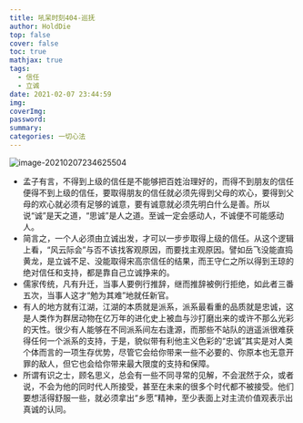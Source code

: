 ```yaml
---
title: 吼呆时刻404-巡抚
author: HoldDie
top: false
cover: false
toc: true
mathjax: true
tags:
  - 信任
  - 立诚
date: 2021-02-07 23:44:59
img:
coverImg:
password:
summary:
categories: 一切心法
---
```


![image-20210207234625504](https://cdn.jsdelivr.net/gh/HoldDie/img1/20210207234625.png)

- 孟子有言，不得到上级的信任是不能够把百姓治理好的，而得不到朋友的信任便得不到上级的信任，要取得朋友的信任就必须先得到父母的欢心，要得到父母的欢心就必须有足够的诚意，要有诚意就必须先明白什么是善。所以说“诚”是天之道，“思诚”是人之道。至诚一定会感动人，不诚便不可能感动人。
- 简言之，一个人必须由立诚出发，才可以一步步取得上级的信任。从这个逻辑上看，“风云际会”与否不该找客观原因，而要找主观原因。譬如岳飞没能直捣黄龙，是立诚不足、没能取得宋高宗信任的结果，而王守仁之所以得到王琼的绝对信任和支持，都是靠自己立诚挣来的。
- 儒家传统，凡有升迁，当事人要例行推辞，继而推辞被例行拒绝，如此者三番五次，当事人这才“勉为其难”地就任新官。
- 有人的地方就有江湖，江湖的本质就是派系，派系最看重的品质就是忠诚，这是人类作为群居动物在亿万年的进化史上被血与沙打磨出来的或许不那么光彩的天性。很少有人能够在不同派系间左右逢源，而那些不站队的逍遥派很难获得任何一个派系的支持，于是，貌似带有利他主义色彩的“忠诚”其实是对人类个体而言的一项生存优势，尽管它会给你带来一些不必要的、你原本也无意开罪的敌人，但它也会给你带来最大限度的支持和保障。
- 所谓有识之士，顾名思义，总会有一些不同寻常的见解，不会泯然于众，或者说，不会为他的同时代人所接受，甚至在未来的很多个时代都不被接受。他们要想活得舒服一些，就必须拿出“乡愿”精神，至少表面上对主流价值观表示出真诚的认同。